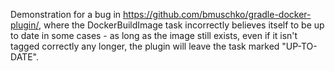 Demonstration for a bug in https://github.com/bmuschko/gradle-docker-plugin/, where the
DockerBuildImage task incorrectly believes itself to be up to date in some cases - as
long as the image still exists, even if it isn't tagged correctly any longer, the plugin
will leave the task marked "UP-TO-DATE".
